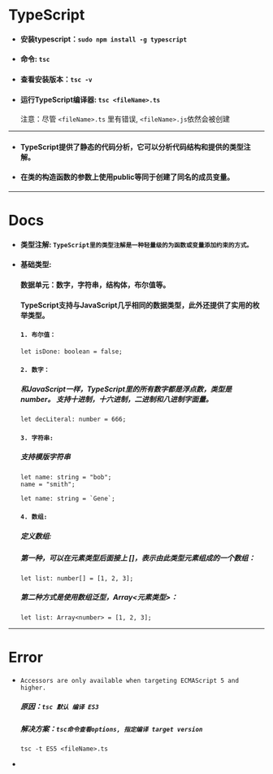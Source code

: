 # TypeScript
- #### 安装typescript：`sudo npm install -g typescript`
- #### 命令: `tsc`
- #### 查看安装版本：`tsc -v`
- #### 运行TypeScript编译器: `tsc <fileName>.ts` 
  注意：尽管 `<fileName>.ts` 里有错误, `<fileName>.js`依然会被创建

---
- #### TypeScript提供了静态的代码分析，它可以分析代码结构和提供的类型注解。
- #### 在类的构造函数的参数上使用public等同于创建了同名的成员变量。
---
# Docs
- #### **类型注解**: `TypeScript里的类型注解是一种轻量级的为函数或变量添加约束的方式。`
- #### **基础类型**:
  #### 数据单元：数字，字符串，结构体，布尔值等。
  #### TypeScript支持与JavaScript几乎相同的数据类型，此外还提供了实用的枚举类型。
  #### `1. 布尔值：`
      let isDone: boolean = false;
  #### `2. 数字：` 
     ##### 和JavaScript一样，TypeScript里的所有数字都是浮点数，类型是 number。 支持十进制，十六进制，二进制和八进制字面量。
      let decLiteral: number = 666;
  #### `3. 字符串:`
    ##### 支持模版字符串
      let name: string = "bob";
      name = "smith";

      let name: string = `Gene`;
  #### `4. 数组:`
    ##### 定义数组: 
    ##### 第一种，可以在元素类型后面接上 []，表示由此类型元素组成的一个数组：

      let list: number[] = [1, 2, 3];

    ##### 第二种方式是使用数组泛型，Array<元素类型>：

      let list: Array<number> = [1, 2, 3];
---
# Error
- `Accessors are only available when targeting ECMAScript 5 and higher.`
  ##### 原因：`tsc 默认 编译 ES3`
  ##### 解决方案：`tsc命令查看options, 指定编译 target version`
      tsc -t ES5 <fileName>.ts
-
